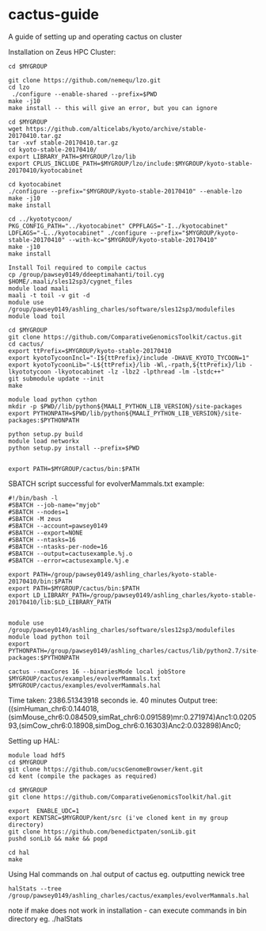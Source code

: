 # cactus-guide
A guide of setting up and operating cactus on cluster 


Installation on Zeus HPC Cluster:
```
cd $MYGROUP

git clone https://github.com/nemequ/lzo.git
cd lzo
 ./configure --enable-shared --prefix=$PWD
make -j10
make install -- this will give an error, but you can ignore

cd $MYGROUP
wget https://github.com/alticelabs/kyoto/archive/stable-20170410.tar.gz
tar -xvf stable-20170410.tar.gz
cd kyoto-stable-20170410/
export LIBRARY_PATH=$MYGROUP/lzo/lib
export CPLUS_INCLUDE_PATH=$MYGROUP/lzo/include:$MYGROUP/kyoto-stable-20170410/kyotocabinet

cd kyotocabinet 
./configure --prefix="$MYGROUP/kyoto-stable-20170410" --enable-lzo 
make -j10
make install

cd ../kyototycoon/
PKG_CONFIG_PATH="../kyotocabinet" CPPFLAGS="-I../kyotocabinet" LDFLAGS="-L../kyotocabinet" ./configure --prefix="$MYGROUP/kyoto-stable-20170410" --with-kc="$MYGROUP/kyoto-stable-20170410"
make -j10
make install

Install Toil required to compile cactus
cp /group/pawsey0149/ddeeptimahanti/toil.cyg $HOME/.maali/sles12sp3/cygnet_files
module load maali
maali -t toil -v git -d
module use /group/pawsey0149/ashling_charles/software/sles12sp3/modulefiles
module load toil

cd $MYGROUP
git clone https://github.com/ComparativeGenomicsToolkit/cactus.git
cd cactus/
export ttPrefix=$MYGROUP/kyoto-stable-20170410
export kyotoTycoonIncl="-I${ttPrefix}/include -DHAVE_KYOTO_TYCOON=1"
export kyotoTycoonLib="-L${ttPrefix}/lib -Wl,-rpath,${ttPrefix}/lib -lkyototycoon -lkyotocabinet -lz -lbz2 -lpthread -lm -lstdc++"
git submodule update --init
make

module load python cython
mkdir -p $PWD//lib/python${MAALI_PYTHON_LIB_VERSION}/site-packages
export PYTHONPATH=$PWD/lib/python${MAALI_PYTHON_LIB_VERSION}/site-packages:$PYTHONPATH

python setup.py build
module load networkx
python setup.py install --prefix=$PWD


export PATH=$MYGROUP/cactus/bin:$PATH
```


SBATCH script successful for evolverMammals.txt example: 
```
#!/bin/bash -l
#SBATCH --job-name="myjob"
#SBATCH --nodes=1
#SBATCH -M zeus
#SBATCH --account=pawsey0149
#SBATCH --export=NONE
#SBATCH --ntasks=16
#SBATCH --ntasks-per-node=16
#SBATCH --output=cactusexample.%j.o
#SBATCH --error=cactusexample.%j.e

export PATH=/group/pawsey0149/ashling_charles/kyoto-stable-20170410/bin:$PATH
export PATH=$MYGROUP/cactus/bin:$PATH
export LD_LIBRARY_PATH=/group/pawsey0149/ashling_charles/kyoto-stable-20170410/lib:$LD_LIBRARY_PATH


module use /group/pawsey0149/ashling_charles/software/sles12sp3/modulefiles
module load python toil
export PYTHONPATH=/group/pawsey0149/ashling_charles/cactus/lib/python2.7/site-packages:$PYTHONPATH

cactus --maxCores 16 --binariesMode local jobStore $MYGROUP/cactus/examples/evolverMammals.txt $MYGROUP/cactus/examples/evolverMammals.hal

```
Time taken: 2386.51343918 seconds ie. 40 minutes 
Output tree: ((simHuman_chr6:0.144018,(simMouse_chr6:0.084509,simRat_chr6:0.091589)mr:0.271974)Anc1:0.020593,(simCow_chr6:0.18908,simDog_chr6:0.16303)Anc2:0.032898)Anc0;

Setting up HAL: 
```
module load hdf5
cd $MYGROUP
git clone https://github.com/ucscGenomeBrowser/kent.git
cd kent (compile the packages as required)

cd $MYGROUP
git clone https://github.com/ComparativeGenomicsToolkit/hal.git

export  ENABLE_UDC=1
export KENTSRC=$MYGROUP/kent/src (i've cloned kent in my group directory)
git clone https://github.com/benedictpaten/sonLib.git
pushd sonLib && make && popd

cd hal
make
```

Using Hal commands on .hal output of cactus 
eg. outputting newick tree
```
halStats --tree /group/pawsey0149/ashling_charles/cactus/examples/evolverMammals.hal
```
note if make does not work in installation - can execute commands in bin directory eg. ./halStats <halfile> 
